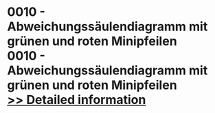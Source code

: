 # 0010 - Abweichungssäulendiagramm mit grünen und roten Minipfeilen<br />0010 - Abweichungssäulendiagramm mit grünen und roten Minipfeilen<br />[>> Detailed information](https://secure.shareit.com/shareit/product.html?productid=300639759&affiliateid=200057808)